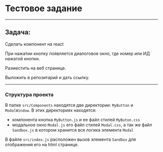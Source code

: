 # Тестовое задание
***
## Задача: 
Сделать компонент на react

При нажатии кнопку появляется диалоговое окно, где номер или ИД нажатой
кнопки.

Разместить на веб странице.

Выложить в репозитарий и дать ссылку.
***
### Структура проекта 

В папке `src/Components` находятся две директории: `MyButton` и `ModalWindow`. В этих директориях находятся:
- компонента кнопка `MyButton.js` и ее файл стилей `MyButon.css` 
- модальное окно `Modal.js` его файл стилей `Modal.css`, а так же файл `Sandbox.js` в котором хранится вся логика 
элемента `Modal`

В файле `src/index.js` расположен вызов элемента `Sandbox` для отображения его на html странице. 

